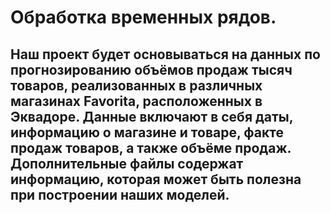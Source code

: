 # Обработка временных рядов.
## Наш проект будет основываться на данных по прогнозированию объёмов продаж тысяч товаров, реализованных в различных магазинах Favorita, расположенных в Эквадоре. Данные включают в себя даты, информацию о магазине и товаре, факте продаж товаров, а также объёме продаж. Дополнительные файлы содержат информацию, которая может быть полезна при построении наших моделей.